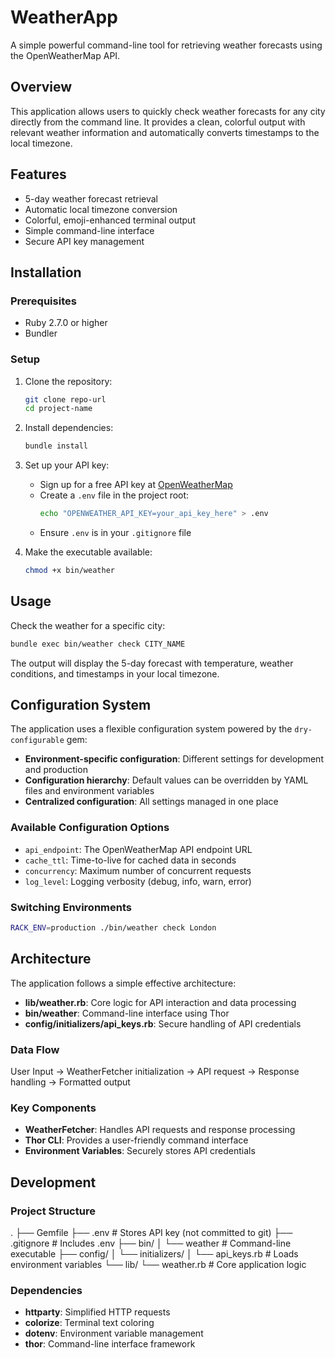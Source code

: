 # WeatherApp

A simple powerful command-line tool for retrieving weather forecasts using the OpenWeatherMap API.

## Overview

This application allows users to quickly check weather forecasts for any city directly from the command line. It provides a clean, colorful output with relevant weather information and automatically converts timestamps to the local timezone.

## Features

- 5-day weather forecast retrieval
- Automatic local timezone conversion
- Colorful, emoji-enhanced terminal output
- Simple command-line interface
- Secure API key management

## Installation

### Prerequisites

- Ruby 2.7.0 or higher
- Bundler

### Setup

1. Clone the repository:
   ```bash
   git clone repo-url
   cd project-name
   ```

2. Install dependencies:
   ```bash
   bundle install
   ```

3. Set up your API key:
   - Sign up for a free API key at [OpenWeatherMap](https://openweathermap.org/api)
   - Create a `.env` file in the project root:
     ```bash
     echo "OPENWEATHER_API_KEY=your_api_key_here" > .env
     ```
   - Ensure `.env` is in your `.gitignore` file

4. Make the executable available:
   ```bash
   chmod +x bin/weather
   ```

## Usage

Check the weather for a specific city:
```bash
bundle exec bin/weather check CITY_NAME
```

The output will display the 5-day forecast with temperature, weather conditions, and timestamps in your local timezone.

## Configuration System

The application uses a flexible configuration system powered by the `dry-configurable` gem:

- **Environment-specific configuration**: Different settings for development and production
- **Configuration hierarchy**: Default values can be overridden by YAML files and environment variables
- **Centralized configuration**: All settings managed in one place

### Available Configuration Options

- `api_endpoint`: The OpenWeatherMap API endpoint URL
- `cache_ttl`: Time-to-live for cached data in seconds
- `concurrency`: Maximum number of concurrent requests
- `log_level`: Logging verbosity (debug, info, warn, error)

### Switching Environments

```bash
RACK_ENV=production ./bin/weather check London
```

## Architecture

The application follows a simple effective architecture:

- **lib/weather.rb**: Core logic for API interaction and data processing
- **bin/weather**: Command-line interface using Thor
- **config/initializers/api_keys.rb**: Secure handling of API credentials

### Data Flow
User Input → WeatherFetcher initialization → API request → Response handling → Formatted output

### Key Components

- **WeatherFetcher**: Handles API requests and response processing
- **Thor CLI**: Provides a user-friendly command interface
- **Environment Variables**: Securely stores API credentials

## Development

### Project Structure
.
├── Gemfile
├── .env # Stores API key (not committed to git)
├── .gitignore # Includes .env
├── bin/
│ └── weather # Command-line executable
├── config/
│ └── initializers/
│ └── api_keys.rb # Loads environment variables
└── lib/
└── weather.rb # Core application logic

### Dependencies

- **httparty**: Simplified HTTP requests
- **colorize**: Terminal text coloring
- **dotenv**: Environment variable management
- **thor**: Command-line interface framework
